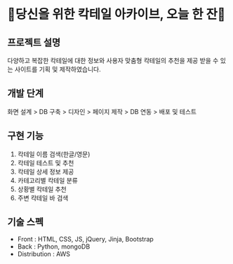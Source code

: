 # 🍹당신을 위한 칵테일 아카이브, 오늘 한 잔🍹

## 프로젝트 설명
다양하고 복잡한 칵테일에 대한 정보와 사용자 맞춤형 칵테일의 추천을 제공 받을 수 있는 사이트를 기획 및 제작하였습니다.

## 개발 단계
화면 설계 > DB 구축 > 디자인 > 페이지 제작 > DB 연동 > 배포 및 테스트

## 구현 기능
1. 칵테일 이름 검색(한글/영문)
2. 칵테일 테스트 및 추천
3. 칵테일 상세 정보 제공
4. 카테고리별 칵테일 분류
5. 상황별 칵테일 추천
6. 주변 칵테일 바 검색

## 기술 스펙
* Front
: HTML, CSS, JS, jQuery, Jinja, Bootstrap
* Back
: Python, mongoDB
* Distribution
: AWS
